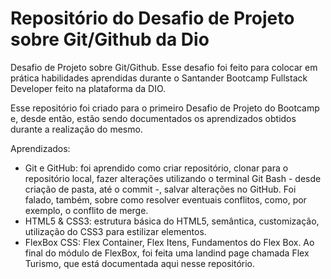 # Repositório do Desafio de Projeto sobre Git/Github da Dio
Desafio de Projeto sobre Git/Github.
Esse desafio foi feito para colocar em prática habilidades aprendidas durante o Santander Bootcamp Fullstack Developer feito na plataforma da DIO.

Esse repositório foi criado para o primeiro Desafio de Projeto do Bootcamp e, desde então, estão sendo documentados os aprendizados obtidos durante a realização do mesmo.

Aprendizados:

- Git e GitHub: foi aprendido como criar repositório, clonar para o repositório local, fazer alterações utilizando o terminal Git Bash - desde criação de pasta, até o commit -, salvar alterações no GitHub. Foi falado, também, sobre como resolver eventuais conflitos, como, por exemplo, o conflito de merge.
- HTML5 & CSS3: estrutura básica do HTML5, semântica, customização, utilização do CSS3 para estilizar elementos.
- FlexBox CSS: Flex Container, Flex Itens, Fundamentos do Flex Box. Ao final do módulo de FlexBox, foi feita uma landind page chamada Flex Turismo, que está documentada aqui nesse repositório. 
